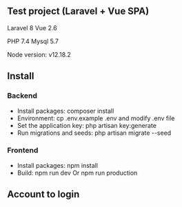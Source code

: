 ## Test project (Laravel + Vue SPA)

Laravel 8
Vue 2.6

PHP 7.4
Mysql 5.7

Node version: v12.18.2

## Install

### Backend

- Install packages: composer install
- Environment: cp .env.example .env and modify .env file
- Set the application key: php artisan key:generate
- Run migrations and seeds: php artisan migrate --seed

### Frontend

- Install packages: npm install
- Build: npm run dev Or npm run production

## Account to login
